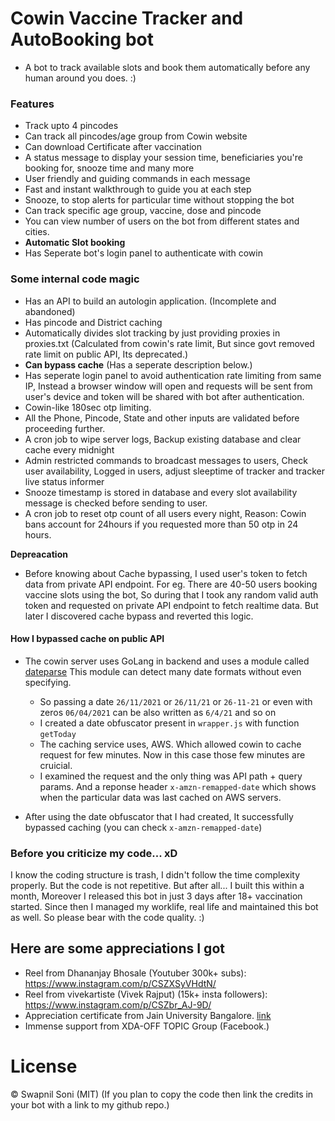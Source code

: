 # Cowin Vaccine Tracker and AutoBooking bot

- A bot to track available slots and book them automatically before any human around you does. :)

### Features

- Track upto 4 pincodes
- Can track all pincodes/age group from Cowin website
- Can download Certificate after vaccination
- A status message to display your session time, beneficiaries you're booking for, snooze time and many more
- User friendly and guiding commands in each message
- Fast and instant walkthrough to guide you at each step
- Snooze, to stop alerts for particular time without stopping the bot
- Can track specific age group, vaccine, dose and pincode
- You can view number of users on the bot from different states and cities.
- **Automatic Slot booking**
- Has Seperate bot's login panel to authenticate with cowin

### Some internal code magic

- Has an API to build an autologin application. (Incomplete and abandoned)
- Has pincode and District caching
- Automatically divides slot tracking by just providing proxies in proxies.txt (Calculated from cowin's rate limit, But since govt removed rate limit on public API, Its deprecated.)
- **Can bypass cache** (Has a seperate description below.)
- Has seperate login panel to avoid authentication rate limiting from same IP, Instead a browser window will open and requests will be sent from user's device and token will be shared with bot after authentication.
- Cowin-like 180sec otp limiting.
- All the Phone, Pincode, State and other inputs are validated before proceeding further.
- A cron job to wipe server logs, Backup existing database and clear cache every midnight
- Admin restricted commands to broadcast messages to users, Check user availability, Logged in users, adjust sleeptime of tracker and tracker live status informer
- Snooze timestamp is stored in database and every slot availability message is checked before sending to user.
- A cron job to reset otp count of all users every night, Reason: Cowin bans account for 24hours if you requested more than 50 otp in 24 hours.

**Depreacation**
- Before knowing about Cache bypassing, I used user's token to fetch data from private API endpoint. For eg. There are 40-50 users booking vaccine slots using the bot, So during that I took any random valid auth token and requested on private API endpoint to fetch realtime data. But later I discovered cache bypass and reverted this logic.

#### How I bypassed cache on public API

- The cowin server uses GoLang in backend and uses a module called [dateparse](https://github.com/araddon/dateparse) This module can detect many date formats without even specifying.
  - So passing a date `26/11/2021` or `26/11/21` or `26-11-21` or even with zeros `06/04/2021` can be also written as `6/4/21` and so on
  - I created a date obfuscator present in `wrapper.js` with function `getToday`
  - The caching service uses, AWS. Which allowed cowin to cache request for few minutes. Now in this case those few minutes are cruicial.
  - I examined the request and the only thing was API path + query params. And a reponse header `x-amzn-remapped-date` which shows when the particular data was last cached on AWS servers.

- After using the date obfuscator that I had created, It successfully bypassed caching (you can check `x-amzn-remapped-date`)


### Before you criticize my code... xD

I know the coding structure is trash, I didn't follow the time complexity properly. But the code is not repetitive.
But after all... I built this within a month, Moreover I released this bot in just 3 days after 18+ vaccination started. Since then I managed my worklife, real life and maintained this bot as well. So please bear with the code quality. :)

## Here are some appreciations I got
- Reel from Dhananjay Bhosale (Youtuber 300k+ subs): https://www.instagram.com/p/CSZXSyVHdtN/
- Reel from vivekartiste (Vivek Rajput) (15k+ insta followers): https://www.instagram.com/p/CSZbr_AJ-9D/
- Appreciation certificate from Jain University Bangalore. [link](https://imgur.com/a/iA0zVsb)
- Immense support from XDA-OFF TOPIC Group (Facebook.)

# License
&copy; Swapnil Soni (MIT)
(If you plan to copy the code then link the credits in your bot with a link to my github repo.)


